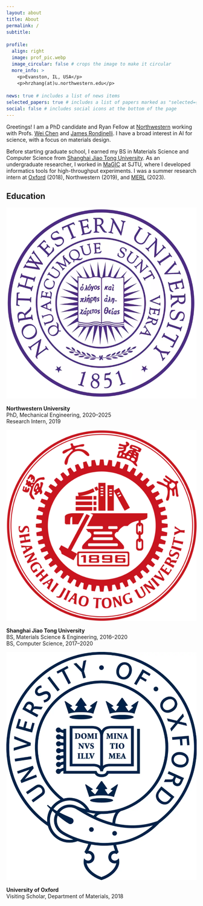 ```yaml
---
layout: about
title: About
permalink: /
subtitle:

profile:
  align: right
  image: prof_pic.webp
  image_circular: false # crops the image to make it circular
  more_info: >
    <p>Evanston, IL, USA</p>
    <p>hrzhang(at)u.northwestern.edu</p>

news: true # includes a list of news items
selected_papers: true # includes a list of papers marked as "selected={true}"
social: false # includes social icons at the bottom of the page
---
```


Greetings! I am a PhD candidate and Ryan Fellow at [Northwestern](https://www.mccormick.northwestern.edu/) working with Profs. [Wei Chen](https://ideal.mech.northwestern.edu/) and [James Rondinelli](https://mtd.mccormick.northwestern.edu/). I have a broad interest in AI for science, with a focus on materials design.

Before starting graduate school, I earned my BS in Materials Science and Computer Science from [Shanghai Jiao Tong University](https://www.sjtu.edu.cn/). As an undergraduate researcher, I worked in [MaGIC](https://magic.sjtu.edu.cn/) at SJTU, where I developed informatics tools for high-throughput experiments. I was a summer research intern at [Oxford](https://interface.materials.ox.ac.uk/) (2018), Northwestern (2019), and [MERL](https://www.merl.com/) (2023).

<div class="education">
<h2>Education</h2>

<img class="eduimg" src="assets/img/nu_logo.webp"/>
<p class="edutext"><b> Northwestern University </b><br> PhD, Mechanical Engineering, 2020–2025 <br>Research Intern, 2019 </p>

<img class="eduimg" src="assets/img/sjtu_logo.webp"/>
<p class="edutext"><b> Shanghai Jiao Tong University </b><br> BS, Materials Science & Engineering, 2016–2020<br>BS, Computer Science, 2017–2020 </p>

<img class="eduimg" src="assets/img/ox_logo.webp">
<p class="edutext"><b> University of Oxford </b><br> Visiting Scholar, Department of Materials, 2018 </p>
</div>
